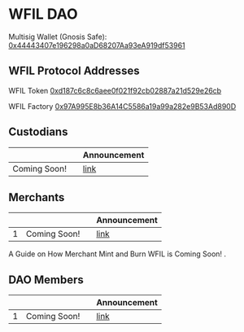 # WFIL DAO 
Multisig Wallet (Gnosis Safe): [0x44443407e196298a0aD68207Aa93eA919df53961](https://etherscan.io/address/0x44443407e196298a0aD68207Aa93eA919df53961)

## WFIL Protocol Addresses
WFIL Token [0xd187c6c8c6aee0f021f92cb02887a21d529e26cb](https://etherscan.io/address/0xd187c6c8c6aee0f021f92cb02887a21d529e26cb#code)

WFIL Factory [0x97A995E8b36A14C5586a19a99a282e9B53Ad890D](https://etherscan.io/address/0x97A995E8b36A14C5586a19a99a282e9B53Ad890D#code)

## Custodians
|||Announcement|
|---|------|---------|
|Coming Soon!   |[]()      | [link]() |

## Merchants
|   |      |         | Announcement |
|---|------|---------|-------------|
|1| Coming Soon!|[]()|[link]() |

A Guide on How Merchant Mint and Burn WFIL is Coming Soon! []().

## DAO Members
|   |      |         | Announcement |
|---|------|---------|-------------|
|1|Coming Soon!|[]()|[link]()|


